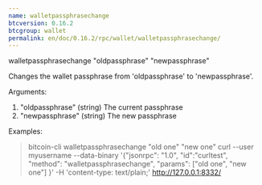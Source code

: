 ```yaml
---
name: walletpassphrasechange
btcversion: 0.16.2
btcgroup: wallet
permalink: en/doc/0.16.2/rpc/wallet/walletpassphrasechange/
---
```


walletpassphrasechange "oldpassphrase" "newpassphrase"

Changes the wallet passphrase from 'oldpassphrase' to 'newpassphrase'.

Arguments:
1. "oldpassphrase"      (string) The current passphrase
2. "newpassphrase"      (string) The new passphrase

Examples:
> bitcoin-cli walletpassphrasechange "old one" "new one"
> curl --user myusername --data-binary '{"jsonrpc": "1.0", "id":"curltest", "method": "walletpassphrasechange", "params": ["old one", "new one"] }' -H 'content-type: text/plain;' http://127.0.0.1:8332/


